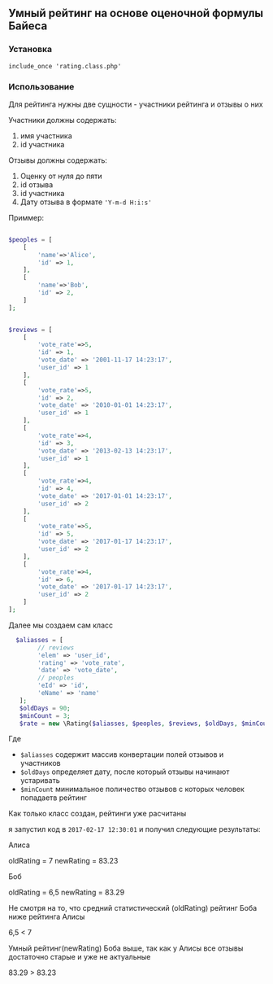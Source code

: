 ## Умный рейтинг на основе оценочной формулы Байеса
 
### Установка

`include_once 'rating.class.php'`
 
### Использование

Для рейтинга нужны две сущности - участники рейтинга и отзывы о них

Участники должны содержать:

1) имя участника
2) id участника

Отзывы должны содержать:

1) Оценку от нуля до пяти
2) id отзыва
3) id участника
4) Дату отзыва в формате `'Y-m-d H:i:s'`

Приммер:

```php

$peoples = [
    [
        'name'=>'Alice',
        'id' => 1,
    ],
    [
        'name'=>'Bob',
        'id' => 2,
    ]   
];


$reviews = [
    [
        'vote_rate'=>5,
        'id' => 1,
        'vote_date' => '2001-11-17 14:23:17',
        'user_id' => 1
    ],
    [
        'vote_rate'=>5,
        'id' => 2,
        'vote_date' => '2010-01-01 14:23:17',
        'user_id' => 1
    ],
    [
        'vote_rate'=>4,
        'id' => 3,
        'vote_date' => '2013-02-13 14:23:17',
        'user_id' => 1
    ],
    [
        'vote_rate'=>4,
        'id' => 4,
        'vote_date' => '2017-01-01 14:23:17',
        'user_id' => 2
    ],
    [
        'vote_rate'=>5,
        'id' => 5,
        'vote_date' => '2017-01-17 14:23:17',
        'user_id' => 2
    ],
    [
        'vote_rate'=>4,
        'id' => 6,
        'vote_date' => '2017-01-17 14:23:17',
        'user_id' => 2
    ]
];
```

Далее мы создаем сам класс

```php
  $aliasses = [
        // reviews
        'elem' => 'user_id',
        'rating' => 'vote_rate',
        'date' => 'vote_date',
        // peoples
        'eId' => 'id',
        'eName' => 'name'
   ];
   $oldDays = 90;
   $minCount = 3;
   $rate = new \Rating($aliasses, $peoples, $reviews, $oldDays, $minCount);
```

Где 
- `$aliasses` содержит массив конвертации полей отзывов и участников
- `$oldDays` определяет дату, после который отзывы начинают устаривать 
- `$minCount` минимальное поличество отзывов с которых человек попадаетв рейтинг

Как только класс создан, рейтинги уже расчитаны

я запустил код в `2017-02-17 12:30:01`
и получил следующие результаты:

Алиса

oldRating = 7
newRating = 83.23

Боб

oldRating = 6,5
newRating = 83.29

Не смотря на то, что средний статистический (oldRating) рейтинг Боба ниже рейтинга Алисы

6,5 < 7

Умный рейтинг(newRating) Боба выше, так как у Алисы все отзывы достаточно старые и уже не актуальные

83.29 > 83.23




